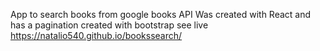 App to search books from google books API
Was created with React and has a pagination created with bootstrap
see live https://natalio540.github.io/bookssearch/
